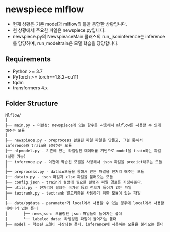 # newspiece mlflow 

- 현재 상황은 기존 model과 mlflow의 틀을 통합한 상황입니다.
- 현 상황에서 주요한 파일은 newspiece.py입니다. 
- newspiece.py의 NewspieaceMain 클래스의 run_jsoninference는 inference를 담당하며, run_modeltrain은 모델 학습을 당당합니다.

## Requirements
* Python >= 3.7
* PyTorch >= torch==1.8.2+cu111
* tqdm
* transformers 4.x

## Folder Structure
  ```
  Mlflow/
  │
  ├── main.py - 미완성: newspiece에 있는 함수를 사용해서 mlflow를 사용할 수 있게 해주는 모듈
  │
  ├── newspiece.py - preprocess 완료된 파일 파일을 만들고, 그걸 통해서 inference와 train을 담당하는 모듈
  ├── nlpmodel.py - 기존에 있는 라벨링된 데이터를 기반으로 model을 train하는 파일(실행 가능)
  ├── inference.py - 이전에 학습된 모델을 사용해서 json 파일을 predict해주는 모듈
  │
  ├── preprocess.py - dataio모듈을 통해서 만든 파일을 전처리 해주는 모듈
  ├── dataio.py - json 파일과 xlsx 파일을 불러오는 모듈
  ├── config.json - train의 설정에 필요한 컬럼과 파일 경로를 지정해준다.
  ├── utils.py - 전처리에 필요한 국가쌍 등의 전보가 들어가 있는 파일
  ├── textrank.py - textrank 알고리즘을 사용하기 위한 모듈이 있는 파일
  │
  ├── data/pgdata - parameter가 local에서 사용할 수 있는 경우에 local에서 사용할 데이터가 있는 폴더
  │       ├── newsjson: 크롤링된 json 파일들이 들어가는 폴더 
  │       └── labeled data: 라벨링된 파일이 들어가는 폴더
  ├── model - 학습된 모델이 저장되는 폴더, inference에 사용하는 모듈을 불러오는 폴더
 
  ```